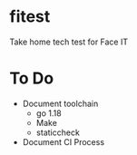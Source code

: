 # fitest
Take home tech test for Face IT

# To Do

* Document toolchain
    * go 1.18
    * Make
    * staticcheck
* Document CI Process

